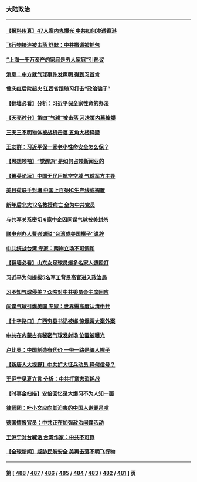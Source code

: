 ### 大陆政治
---
#### [【报料传真】47人案内鬼爆光 中共如何渗透香港](../../pages/ncid277/n13928640.md) 
#### [飞行物接连被击落 舒默：中共撒谎被抓包](../../pages/ncid277/n13928471.md) 
#### [“上海一千万资产的家庭是穷人家庭”引热议](../../pages/ncid277/n13928623.md) 
#### [消息：中方就气球事件发声明 得到习首肯](../../pages/ncid277/n13928606.md) 
#### [曾庆红后院起火 江西省跟随习打击“政治骗子”](../../pages/ncid277/n13928296.md) 
#### [【翻墙必看】分析：习近平保全家性命的办法](../../pages/ncid277/n13928468.md) 
#### [【天亮时分】第四“气球”被击落 习决策内幕被爆](../../pages/ncid277/n13928361.md) 
#### [三天三不明物体被战机击落 五角大楼释疑](../../pages/ncid277/n13928450.md) 
#### [王友群：习近平保一家老小性命安全怎么保？](../../pages/ncid277/n13928422.md) 
#### [【思想领袖】“觉醒派”是如何占领新闻业的](../../pages/ncid277/n13895817.md) 
#### [【菁英论坛】中国无民用航空空域 气球军方主导](../../pages/ncid277/n13928356.md) 
#### [美日荷联手封堵 中国上百条IC生产线或搁置](../../pages/ncid277/n13928285.md) 
#### [新年后北大12名教授病亡 全为中共党员](../../pages/ncid277/n13928257.md) 
#### [与共军关系密切 6家中企因间谍气球被美封杀](../../pages/ncid277/n13928239.md) 
#### [联电创办人曹兴诚驳“台湾成美国棋子”说辞](../../pages/ncid277/n13927522.md) 
#### [中共统战台湾 专家：两岸立场不可调和](../../pages/ncid277/n13927242.md) 
#### [【翻墙必看】山东女足球员爆多名家人遭殴打](../../pages/ncid277/n13927895.md) 
#### [习近平为何提拔5名军工背景高官进入政治局](../../pages/ncid277/n13927761.md) 
#### [习不知气球侵美？众院对中共委员会主席回应](../../pages/ncid277/n13927842.md) 
#### [间谍气球引爆美国 专家：世界需高度认清中共](../../pages/ncid277/n13927236.md) 
#### [【十字路口】广西穷县书记被绑 惊爆两大案外案](../../pages/ncid277/n13927637.md) 
#### [中共在内蒙古有秘密气球发射场 位置被曝光](../../pages/ncid277/n13927759.md) 
#### [卢比奥：中国制造有代价 一带一路是骗人幌子](../../pages/ncid277/n13927248.md) 
#### [【新唐人大视野】中共扩大征兵动员 释何信号？](../../pages/ncid277/n13927703.md) 
#### [王沪宁见夏立言 分析：中共打意志消耗战](../../pages/ncid277/n13927736.md) 
#### [【时事金扫描】安倍回忆录大爆习不为人知一面](../../pages/ncid277/n13927692.md) 
#### [律师团：叶小文应向其迫害的中国人谢罪吊唁](../../pages/ncid277/n13927709.md) 
#### [德国情报官员：中共正在加强政治间谍活动](../../pages/ncid277/n13927691.md) 
#### [王沪宁对台喊话 台湾作家：中共不可靠](../../pages/ncid277/n13927608.md) 
#### [【全球新闻】威胁民航安全 美再击落不明飞行物](../../pages/ncid277/n13927603.md) 

---
#### 第 [ [488](./488.md) / [487](./487.md) / [486](./486.md) / [485](./485.md) / [484](./484.md) / [483](./483.md) / [482](./482.md) / [481](./481.md) ] 页
